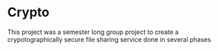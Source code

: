 # Crypto
This project was a semester long group project to create a crypotographically secure file sharing service done in several phases
